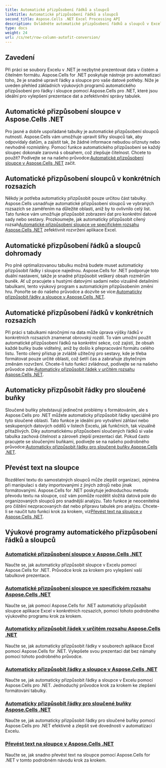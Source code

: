 ```yaml
---
title: Automatické přizpůsobení řádků a sloupců
linktitle: Automatické přizpůsobení řádků a sloupců
second_title: Aspose.Cells .NET Excel Processing API
description: Ovládněte automatické přizpůsobení řádků a sloupců v Excelu pomocí Aspose.Cells pro .NET. Vylepšete zobrazování dat pomocí výukových programů krok za krokem pro jasné, profesionální tabulky.
type: docs
weight: 24
url: /cs/net/row-column-autofit-conversion/
---
```

## Zavedení

Při práci se soubory Excelu v .NET je nezbytné prezentovat data v čistém a čitelném formátu. Aspose.Cells for .NET poskytuje nástroje pro automatizaci toho, že je snadné upravit řádky a sloupce pro vaše datové potřeby. Níže je uveden přehled základních výukových programů automatického přizpůsobení pro řádky i sloupce pomocí Aspose.Cells pro .NET, které jsou ideální pro vylepšení prezentace dat a zefektivnění správy tabulek.

## Automatické přizpůsobení sloupce v Aspose.Cells .NET
Pro jasné a dobře uspořádané tabulky je automatické přizpůsobení sloupců nutností. Aspose.Cells vám umožňuje upravit šířky sloupců tak, aby odpovídaly datům, a zajistit tak, že žádné informace nebudou oříznuty nebo nevhodně rozmístěny. Pomocí funkce automatického přizpůsobení se každý sloupec dokonale zarovná s obsahem, což zlepšuje čitelnost. Chcete to použít? Podívejte se na našeho průvodce:[Automatické přizpůsobení sloupce v Aspose.Cells .NET](./autofit-column-aspose-cells/) začít.

## Automatické přizpůsobení sloupců v konkrétních rozsazích
 Někdy je potřeba automaticky přizpůsobit pouze určitou část tabulky. Aspose.Cells usnadňuje automatické přizpůsobení sloupců ve vybraných rozsazích se zaměřením na důležité oblasti, aniž by to ovlivnilo celý list. Tato funkce vám umožňuje přizpůsobit zobrazení dat pro konkrétní datové sady nebo sestavy. Prozkoumejte, jak automaticky přizpůsobit cílený rozsah[Automatické přizpůsobení sloupce ve specifickém rozsahu Aspose.Cells .NET](./autofit-column-specific-range/) zefektivnit rozvržení aplikace Excel.

## Automatické přizpůsobení řádků a sloupců dohromady
Pro plně optimalizovanou tabulku možná budete muset automaticky přizpůsobit řádky i sloupce najednou. Aspose.Cells for .NET podporuje toto duální nastavení, takže je snadné přizpůsobit veškerý obsah rozměrům buněk. Ať už pracujete s hustými datovými sadami nebo vizuálně detailními tabulkami, tento výukový program s automatickým přizpůsobením změní hru. Ponořte se do našeho průvodce a dozvíte se více:[Automaticky přizpůsobit řádky a sloupce v Aspose.Cells .NET](./autofit-rows-columns/).

## Automatické přizpůsobení řádků v konkrétních rozsazích
 Při práci s tabulkami náročnými na data může úprava výšky řádků v konkrétních rozsazích znamenat obrovský rozdíl. To vám umožní použít automatické přizpůsobení řádků na konkrétní sekce, což zajistí, že obsah každé buňky bude viditelný, aniž by došlo k přepracování formátu celého listu. Tento cílený přístup je zvláště užitečný pro sestavy, kde je třeba formátovat pouze určité oblasti, což šetří čas a zabraňuje zbytečným změnám rozvržení. Chcete-li tuto funkci zvládnout, podívejte se na našeho průvodce zde:[Automaticky přizpůsobit řádek v určitém rozsahu Aspose.Cells .NET](./autofit-row-specific-range/).

## Automaticky přizpůsobit řádky pro sloučené buňky
Sloučené buňky představují jedinečné problémy s formátováním, ale s Aspose.Cells pro .NET můžete automaticky přizpůsobit řádky speciálně pro tyto sloučené oblasti. Tato funkce je ideální pro vytváření záhlaví nebo seskupených datových oddílů v listech Excelu, jak funkčních, tak vizuálně přitažlivých. Díky automatickému přizpůsobení sloučených řádků si vaše tabulka zachová čitelnost a zároveň zlepší prezentaci dat. Pokud často pracujete se sloučenými buňkami, podívejte se na našeho podrobného průvodce:[Automaticky přizpůsobit řádky pro sloučené buňky Aspose.Cells .NET](./autofit-rows-merged-cells/).

## Převést text na sloupce
 Rozdělení textu do samostatných sloupců může zlepšit organizaci, zejména při manipulaci s daty importovanými z jiných zdrojů nebo jinak formátovanými. Aspose.Cells for .NET poskytuje jednoduchou metodu převodu textu na sloupce, což vám pomůže rozdělit složitá datová pole do organizovaných sloupců pro snadnější analýzu. Tato funkce je neocenitelná pro čištění nezpracovaných dat nebo přípravu tabulek pro analýzu. Chcete-li se naučit tuto funkci krok za krokem, viz[Převést text na sloupce v Aspose.Cells .NET](./convert-text-to-columns/).

## Výukové programy automatického přizpůsobení řádků a sloupců
### [Automatické přizpůsobení sloupce v Aspose.Cells .NET](./autofit-column-aspose-cells/)
Naučte se, jak automaticky přizpůsobit sloupce v Excelu pomocí Aspose.Cells for .NET. Průvodce krok za krokem pro vylepšení vaší tabulkové prezentace.
### [Automatické přizpůsobení sloupce ve specifickém rozsahu Aspose.Cells .NET](./autofit-column-specific-range/)
Naučte se, jak pomocí Aspose.Cells for .NET automaticky přizpůsobit sloupce aplikace Excel v konkrétních rozsazích, pomocí tohoto podrobného výukového programu krok za krokem.
### [Automaticky přizpůsobit řádek v určitém rozsahu Aspose.Cells .NET](./autofit-row-specific-range/)
Naučte se, jak automaticky přizpůsobit řádky v souborech aplikace Excel pomocí Aspose.Cells for .NET. Vylepšete svou prezentaci dat bez námahy pomocí tohoto podrobného průvodce.
### [Automaticky přizpůsobit řádky a sloupce v Aspose.Cells .NET](./autofit-rows-columns/)
Naučte se, jak automaticky přizpůsobit řádky a sloupce v Excelu pomocí Aspose.Cells pro .NET. Jednoduchý průvodce krok za krokem ke zlepšení formátování tabulky.
### [Automaticky přizpůsobit řádky pro sloučené buňky Aspose.Cells .NET](./autofit-rows-merged-cells/)
Naučte se, jak automaticky přizpůsobit řádky pro sloučené buňky pomocí Aspose.Cells pro .NET efektivně a zlepšit své dovednosti v automatizaci Excelu.
### [Převést text na sloupce v Aspose.Cells .NET](./convert-text-to-columns/)
Naučte se, jak snadno převést text na sloupce pomocí Aspose.Cells for .NET v tomto podrobném návodu krok za krokem.